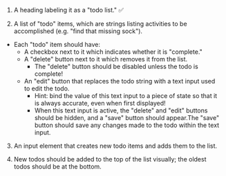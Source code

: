 
1) A heading labeling it as a "todo list." ✅

2) A list of "todo" items, which are strings listing activities to be accomplished (e.g. "find that missing sock"). 
- Each "todo" item should have:
    - A checkbox next to it which indicates whether it is "complete."
    - A "delete" button next to it which removes it from the list.
        - The "delete" button should be disabled unless the todo is complete!
    - An "edit" button that replaces the todo string with a text input used to edit the todo.
        - Hint: bind the value of this text input to a piece of state so that it is always accurate, even when first displayed!
        - When this text input is active, the "delete" and "edit" buttons should be hidden, and a "save" button should appear.The "save" button should save any changes made to the todo within the text input.

3) An input element that creates new todo items and adds them to the list.

4) New todos should be added to the top of the list visually; the oldest todos should be at the bottom.
